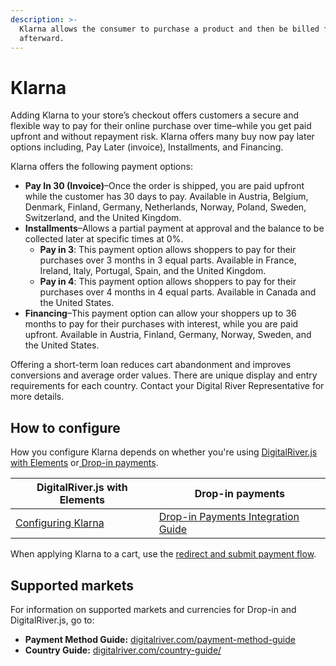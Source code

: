 ```yaml
---
description: >-
  Klarna allows the consumer to purchase a product and then be billed for it
  afterward.
---
```


# Klarna

Adding Klarna to your store’s checkout offers customers a secure and flexible way to pay for their online purchase over time–while you get paid upfront and without repayment risk. Klarna offers many buy now pay later options including, Pay Later (invoice), Installments, and Financing.&#x20;

Klarna offers the following payment options:

* **Pay In 30 (Invoice)**–Once the order is shipped, you are paid upfront while the customer has 30 days to pay. Available in Austria, Belgium, Denmark, Finland, Germany, Netherlands, Norway, Poland, Sweden, Switzerland, and the United Kingdom.
* **Installments**–Allows a partial payment at approval and the balance to be collected later at specific times at 0%.
  * **Pay in 3**: This payment option allows shoppers to pay for their purchases over 3 months in 3 equal parts. Available in France, Ireland, Italy, Portugal, Spain, and the United Kingdom.
  * **Pay in 4**: This payment option allows shoppers to pay for their purchases over 4 months in 4 equal parts. Available in Canada and the United States.
* **Financing**–This payment option can allow your shoppers up to 36 months to pay for their purchases with interest, while you are paid upfront. Available in Austria, Finland, Germany, Norway, Sweden, and the United States.

Offering a short-term loan reduces cart abandonment and improves conversions and average order values. There are unique display and entry requirements for each country. Contact your Digital River Representative for more details. &#x20;

## How to configure &#x20;

How you configure Klarna depends on whether you're using [DigitalRiver.js with Elements](../payments-solutions/digitalriver.js/) or[ Drop-in payments](../payments-solutions/drop-in/). &#x20;

| DigitalRiver.js with Elements                                                         | Drop-in payments                                                                                 |
| ------------------------------------------------------------------------------------- | ------------------------------------------------------------------------------------------------ |
| [Configuring Klarna](../payments-solutions/digitalriver.js/payment-methods/klarna.md) | [Drop-in Payments Integration Guide](../payments-solutions/drop-in/drop-in-integration-guide.md) |

When applying Klarna to a cart, use the [redirect and submit payment flow](../sources/using-the-source-identifier.md#redirect-then-submit-payment-flow).

## Supported markets

For information on supported markets and currencies for Drop-in and DigitalRiver.js, go to:&#x20;

* **Payment Method Guide:** [digitalriver.com/payment-method-guide](https://www.digitalriver.com/payment-method-guide/)
* **Country Guide:** [digitalriver.com/country-guide/](https://www.digitalriver.com/country-guide/)
